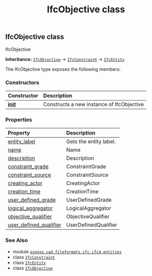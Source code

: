 ﻿---
title: IfcObjective class
second_title: Aspose.CAD for Python via .NET API References
description: 
type: docs
weight: 3920
url: /aspose.cad.fileformats.ifc.ifc4.entities/ifcobjective/
is_root: false
---

## IfcObjective class

IfcObjective



**Inheritance:** [`IfcObjective`](/cad/python-net/aspose.cad.fileformats.ifc.ifc4.entities/ifcobjective) → 
[`IfcConstraint`](/cad/python-net/aspose.cad.fileformats.ifc.ifc4.entities/ifcconstraint) → 
[`IfcEntity`](/cad/python-net/aspose.cad.fileformats.ifc/ifcentity)



The IfcObjective type exposes the following members:

### Constructors
| Constructor | Description |
| :- | :- |
| [__init__](/cad/python-net/aspose.cad.fileformats.ifc.ifc4.entities/ifcobjective/__init__/#) | Constructs a new instance of IfcObjective |


### Properties
| Property | Description |
| :- | :- |
| [entity_label](/cad/python-net/aspose.cad.fileformats.ifc.ifc4.entities/ifcobjective/entity_label) | Gets the entity label. |
| [name](/cad/python-net/aspose.cad.fileformats.ifc.ifc4.entities/ifcobjective/name) | Name |
| [description](/cad/python-net/aspose.cad.fileformats.ifc.ifc4.entities/ifcobjective/description) | Description |
| [constraint_grade](/cad/python-net/aspose.cad.fileformats.ifc.ifc4.entities/ifcobjective/constraint_grade) | ConstraintGrade |
| [constraint_source](/cad/python-net/aspose.cad.fileformats.ifc.ifc4.entities/ifcobjective/constraint_source) | ConstraintSource |
| [creating_actor](/cad/python-net/aspose.cad.fileformats.ifc.ifc4.entities/ifcobjective/creating_actor) | CreatingActor |
| [creation_time](/cad/python-net/aspose.cad.fileformats.ifc.ifc4.entities/ifcobjective/creation_time) | CreationTime |
| [user_defined_grade](/cad/python-net/aspose.cad.fileformats.ifc.ifc4.entities/ifcobjective/user_defined_grade) | UserDefinedGrade |
| [logical_aggregator](/cad/python-net/aspose.cad.fileformats.ifc.ifc4.entities/ifcobjective/logical_aggregator) | LogicalAggregator |
| [objective_qualifier](/cad/python-net/aspose.cad.fileformats.ifc.ifc4.entities/ifcobjective/objective_qualifier) | ObjectiveQualifier |
| [user_defined_qualifier](/cad/python-net/aspose.cad.fileformats.ifc.ifc4.entities/ifcobjective/user_defined_qualifier) | UserDefinedQualifier |



### See Also
* module [`aspose.cad.fileformats.ifc.ifc4.entities`](..)
* class [`IfcConstraint`](/cad/python-net/aspose.cad.fileformats.ifc.ifc4.entities/ifcconstraint)
* class [`IfcEntity`](/cad/python-net/aspose.cad.fileformats.ifc/ifcentity)
* class [`IfcObjective`](/cad/python-net/aspose.cad.fileformats.ifc.ifc4.entities/ifcobjective)
